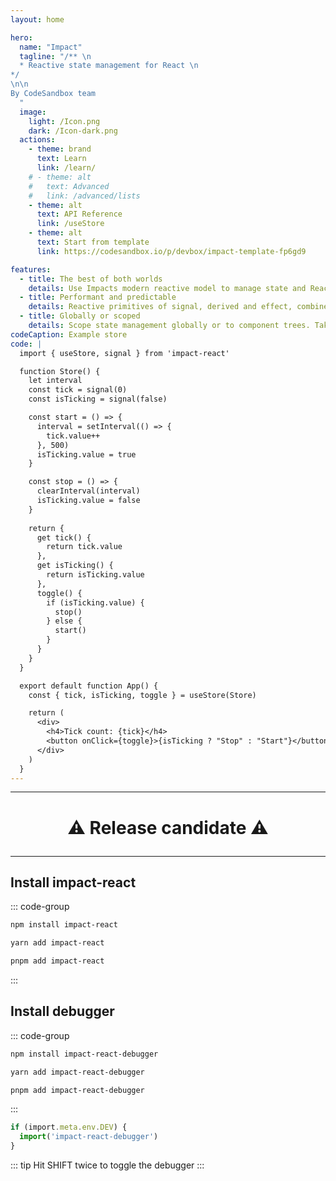 ```yaml
---
layout: home

hero:
  name: "Impact"
  tagline: "/** \n
  * Reactive state management for React \n
*/
\n\n
By CodeSandbox team
  "
  image:
    light: /Icon.png
    dark: /Icon-dark.png
  actions:
    - theme: brand
      text: Learn
      link: /learn/
    # - theme: alt
    #   text: Advanced
    #   link: /advanced/lists
    - theme: alt
      text: API Reference
      link: /useStore
    - theme: alt
      text: Start from template 
      link: https://codesandbox.io/p/devbox/impact-template-fp6gd9

features:
  - title: The best of both worlds
    details: Use Impacts modern reactive model to manage state and Reacts component model to manage UI.
  - title: Performant and predictable
    details: Reactive primitives of signal, derived and effect, combined with inferred observation in components.
  - title: Globally or scoped
    details: Scope state management globally or to component trees. Take advantage of React data fetching patterns to initialise your stores.
codeCaption: Example store 
code: |
  import { useStore, signal } from 'impact-react'

  function Store() {
    let interval
    const tick = signal(0)
    const isTicking = signal(false)

    const start = () => {
      interval = setInterval(() => {
        tick.value++
      }, 500)
      isTicking.value = true
    }

    const stop = () => {
      clearInterval(interval)
      isTicking.value = false
    }
    
    return {
      get tick() {
        return tick.value
      },
      get isTicking() {
        return isTicking.value
      },
      toggle() {
        if (isTicking.value) {
          stop()
        } else {
          start()
        }
      }
    }
  }

  export default function App() {
    const { tick, isTicking, toggle } = useStore(Store)

    return (
      <div>
        <h4>Tick count: {tick}</h4>
        <button onClick={toggle}>{isTicking ? "Stop" : "Start"}</button>
      </div>
    )
  }
---
```



<HomeContent>

<hr/>

<h1 align="center">

:warning: Release candidate :warning:

</h1>

<hr/>

<ClientOnly>
  <Playground />
</ClientOnly>

## Install impact-react

::: code-group

```sh [npm]
npm install impact-react
```

```sh [yarn]
yarn add impact-react
```

```sh [pnpm]
pnpm add impact-react
```

:::

## Install debugger

::: code-group

```sh [npm]
npm install impact-react-debugger
```

```sh [yarn]
yarn add impact-react-debugger
```

```sh [pnpm]
pnpm add impact-react-debugger
```

:::

```ts
if (import.meta.env.DEV) {
  import('impact-react-debugger')
}
```

::: tip
Hit SHIFT twice to toggle the debugger
:::


</HomeContent>
